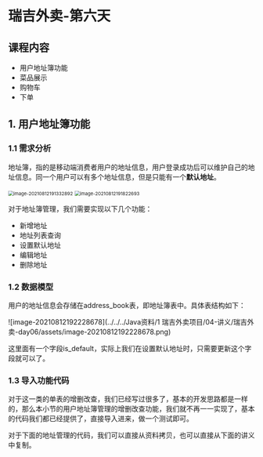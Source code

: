 # 瑞吉外卖-第六天

## 课程内容

- 用户地址簿功能
- 菜品展示
- 购物车
- 下单







## 1. 用户地址簿功能

### 1.1 需求分析

地址簿，指的是移动端消费者用户的地址信息，用户登录成功后可以维护自己的地址信息。同一个用户可以有多个地址信息，但是只能有一个**默认地址**。

<img src="../../../Java资料/1 瑞吉外卖项目/04-讲义/瑞吉外卖-day06/assets/image-20210812191332892.png" alt="image-20210812191332892" style="zoom: 67%;" />  

<img src="../../../Java资料/1 瑞吉外卖项目/04-讲义/瑞吉外卖-day06/assets/image-20210812191822693.png" alt="image-20210812191822693" style="zoom:67%;" /> 

对于地址簿管理，我们需要实现以下几个功能： 

- 新增地址
- 地址列表查询
- 设置默认地址
- 编辑地址
- 删除地址



### 1.2 数据模型

用户的地址信息会存储在address_book表，即地址簿表中。具体表结构如下：

![image-20210812192228678](../../../Java资料/1 瑞吉外卖项目/04-讲义/瑞吉外卖-day06/assets/image-20210812192228678.png) 

这里面有一个字段is_default，实际上我们在设置默认地址时，只需要更新这个字段就可以了。

### 1.3 导入功能代码

对于这一类的单表的增删改查，我们已经写过很多了，基本的开发思路都是一样的，那么本小节的用户地址簿管理的增删改查功能，我们就不再一一实现了，基本的代码我们都已经提供了，直接导入进来，做一个测试即可。

对于下面的地址管理的代码，我们可以直接从资料拷贝，也可以直接从下面的讲义中复制。

